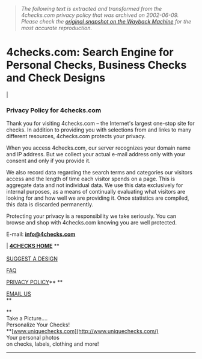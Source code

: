 > *The following text is extracted and transformed from the 4checks.com privacy policy that was archived on 2002-06-09. Please check the [original snapshot on the Wayback Machine](https://web.archive.org/web/20020609155814id_/http%3A//4checks.com/privacy.cfm) for the most accurate reproduction.*

# 4checks.com: Search Engine for Personal Checks, Business Checks and Check Designs

| 

### Privacy Policy for 4checks.com

Thank you for visiting 4checks.com – the Internet's largest one-stop site for checks. In addition to providing you with selections from and links to many different resources, 4checks.com protects your privacy. 

When you access 4checks.com, our server recognizes your domain name and IP address. But we collect your actual e-mail address only with your consent and only if you provide it. 

We also record data regarding the search terms and categories our visitors access and the length of time each visitor spends on a page. This is aggregate data and not individual data. We use this data exclusively for internal purposes, as a means of continually evaluating what visitors are looking for and how well we are providing it. Once statistics are compiled, this data is discarded permanently. 

Protecting your privacy is a responsibility we take seriously. You can browse and shop with 4checks.com knowing you are well protected. 

E-mail: **[info@4checks.com](mailto:info@4checks.com)**  


|  [**4CHECKS HOME**](https://web.archive.org/web/20020609155814id_/http%3A//4checks.com/index.html) **  
[  
SUGGEST A DESIGN](https://web.archive.org/web/20020609155814id_/http%3A//4checks.com/suggest.cfm)  
  
[FAQ](https://web.archive.org/web/20020609155814id_/http%3A//4checks.com/faq.cfm)  
  
[PRIVACY POLICY](https://web.archive.org/web/20020609155814id_/http%3A//4checks.com/privacy.cfm)** **  
  
[EMAIL US](mailto:info@4checks.com)  
**

**[](http://www.uniquechecks.com/)  
Take a Picture....  
Personalize Your Checks!  
**[www.uniquechecks.com](http://www.uniquechecks.com/)  
Your personal photos   
on checks, labels, clothing and more!

****
